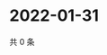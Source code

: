 # 2022-01-31

共 0 条

<!-- BEGIN WEIBO -->
<!-- 最后更新时间 Mon Jan 31 2022 17:14:42 GMT+0800 (China Standard Time) -->

<!-- END WEIBO -->

